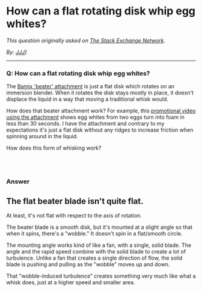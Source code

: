 # How can a flat rotating disk whip egg whites?

_This question originally asked on [The Stack Exchange Network](https://dba.stackexchange.com/q/117738)._

_By: [JJJ](https://dba.stackexchange.com/u/61703)]_
<br><hr>
### Q: How can a flat rotating disk whip egg whites?
<p>The <a href="https://www.bamix.com/shop/eu_en/beater.html" rel="noreferrer">Bamix 'beater' attachment</a> is just a flat disk which rotates on an immersion blender. When it rotates the disk stays mostly in place, it doesn't displace the liquid in a way that moving a traditional whisk would.</p>
<p>How does that beater attachment work? For example, this <a href="https://youtu.be/ntaEWha1g_g?t=60" rel="noreferrer">promotional video using the attachment</a> shows egg whites from two eggs turn into foam in less than 30 seconds. I have the attachment and contrary to my expectations it's just a flat disk without any ridges to increase friction when spinning around in the liquid.</p>
<p>How does this form of whisking work?</p>

<br><br>
### Answer 
<h2>The flat beater blade isn't quite flat.</h2>
<p>At least, it's not flat with respect to the axis of rotation.</p>
<p>The beater blade is a smooth disk, but it's mounted at a slight angle so that when it spins, there's a &quot;wobble.&quot; It doesn't spin in a flat/smooth circle.</p>
<p>The mounting angle works kind of like a fan, with a single, solid blade. The angle and the rapid speed combine with the solid blade to create a lot of turbulence. Unlike a fan that creates a single direction of flow, the solid blade is pushing and pulling as the &quot;wobble&quot; moves up and down.</p>
<p>That &quot;wobble-induced turbulence&quot; creates something very much like what a whisk does, just at a higher speed and smaller area.</p>

